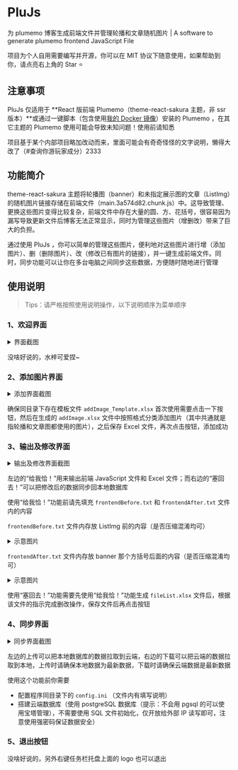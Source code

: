 # PluJs
为 plumemo 博客生成前端文件并管理轮播和文章随机图片 | A software to generate plumemo frontend JavaScript File

项目为个人自用需要编写并开源，你可以在 MIT 协议下随意使用，如果帮助到你，请点亮右上角的 Star ⭐

## 注意事项

PluJs 仅适用于 **React 版前端 Plumemo（theme-react-sakura 主题，非 ssr 版本）**或通过一键脚本（包含使用[我的 Docker 镜像](https://github.com/luckykeeper/docker_plumemo)）安装的 Plumemo ，在其它主题的 Plumemo 使用可能会导致未知问题！使用前请知悉

项目基于某个内部项目略加改动而来，里面可能会有奇奇怪怪的文字说明，懒得大改了（#查询你游玩家成分）2333

## 功能简介

theme-react-sakura 主题将轮播图（banner）和未指定展示图的文章（ListImg）的随机图片链接存储在前端文件（main.3a574d82.chunk.js）中。这导致管理、更换这些图片变得比较复杂，前端文件中存在大量的圆、方、花括号，很容易因为漏写导致更新文件后博客无法正常显示，同时为管理这些图片（增删改）带来了巨大的负担。

通过使用 PluJs ，你可以简单的管理这些图片，便利地对这些图片进行增（添加图片）、删（删除图片）、改（修改已有图片的链接），并一键生成前端文件。同时，同步功能可以让你在多台电脑之间同步这些数据，方便随时随地进行管理

## 使用说明

> Tips：请严格按照使用说明操作，以下说明顺序为菜单顺序

### 1、欢迎界面

<details> <summary>界面截图</summary>   <p><img src="./images/welcome.png" style="zoom: 50%;" /></p></details>

没啥好说的，水梓可爱捏~

### 2、添加图片界面

<details> <summary>添加界面截图</summary>   <p><img src="./images/addImage.png" style="zoom: 50%;" /></p></details>

确保同目录下存在模板文件 `addImage_Template.xlsx` 首次使用需要点击一下按钮，然后在生成的 `addImage.xlsx` 文件中按照格式分类添加图片（其中共通就是指轮播和文章图都使用的图片），之后保存 Excel 文件，再次点击按钮，添加成功

### 3、输出及修改界面

<details> <summary>输出及修改界面截图</summary>   <p><img src="./images/output&change.png" style="zoom: 50%;" /></p></details>

左边的“给我恰！”用来输出前端 JavaScript 文件和 Excel 文件；而右边的“塞回去！”可以把修改后的数据同步回本地数据库

使用“给我恰！”功能前请先填充 `frontendBefore.txt` 和 `frontendAfter.txt` 文件内的内容

`frontendBefore.txt` 文件内存放 ListImg 前的内容（是否压缩混淆均可）

<details> <summary>示意图片</summary>   <p><img src="./images/frontendBefore.png" style="zoom: 50%;" /></p></details>

`frontendAfter.txt` 文件内存放 banner 那个方括号后面的内容（是否压缩混淆均可）

<details> <summary>示意图片</summary>   <p><img src="./images/frontendAfter.png" style="zoom: 50%;" /></p></details>

使用“塞回去！”功能需要先使用“给我恰！”功能生成 `fileList.xlsx` 文件后，根据该文件的指示完成删改操作，保存文件后再点击按钮

### 4、同步界面

<details> <summary>同步界面截图</summary>   <p><img src="./images/sync.png" style="zoom: 50%;" /></p></details>

左边的上传可以把本地数据库的数据拉取到云端，右边的下载可以把云端的数据拉取到本地，上传时请确保本地数据为最新数据，下载时请确保云端数据是最新数据

使用这个功能前你需要

- 配置程序同目录下的 `config.ini` （文件内有填写说明）
- 搭建云端数据库（使用 postgreSQL 数据库（提示：不会用 pgsql 的可以使用宝塔管理），不需要使用 SQL 文件初始化，仅开放给外部 IP 读写即可，注意使用强密码保证数据安全）

### 5、退出按钮

没啥好说的，另外右键任务栏托盘上面的 logo 也可以退出
